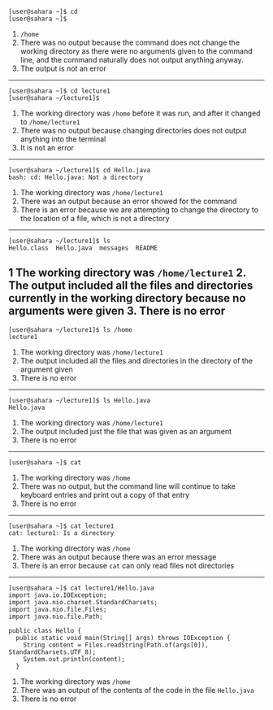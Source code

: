```
[user@sahara ~]$ cd
[user@sahara ~]$
```
1.	```/home```
2.	There was no output because the command does not change the working directory as there were no arguments given to the command line, and the command naturally does not output anything anyway.
3.	The output is not an error
---
```
[user@sahara ~]$ cd lecture1
[user@sahara ~/lecture1]$
```
1.	The working directory was ```/home``` before it was run, and after it changed to ```/home/lecture1```
2.	There was no output because changing directories does not output anything into the terminal
3.	It is not an error
---
```
[user@sahara ~/lecture1]$ cd Hello.java
bash: cd: Hello.java: Not a directory
```
1.	The working directory was ```/home/lecture1```
2.	There was an output because an error showed for the command
3.	There is an error because we are attempting to change the directory to the location of a file, which is not a directory
---
```
[user@sahara ~/lecture1]$ ls
Hello.class  Hello.java  messages  README
```
1 The working directory was ```/home/lecture1```
2. The output included all the files and directories currently in the working directory because no arguments were given
3. There is no error
---
```
[user@sahara ~/lecture1]$ ls /home
lecture1
```
1. The working directory was ```/home/lecture1```
2. The output included all the files and directories in the directory of the argument given
3. There is no error
---
```
[user@sahara ~/lecture1]$ ls Hello.java
Hello.java
```
1. The working directory was ```/home/lecture1```
2. The output included just the file that was given as an argument
3. There is no error
---
```
[user@sahara ~]$ cat

```
1. The working directory was ```/home```
2. There was no output, but the command line will continue to take keyboard entries and print out a copy of that entry
3. There is no error
---
```
[user@sahara ~]$ cat lecture1
cat: lecture1: Is a directory
```
1. The working directory was ```/home```
2. There was an output because there was an error message
3. There is an error because ```cat``` can only read files not directories
---
```
[user@sahara ~]$ cat lecture1/Hello.java
import java.io.IOException;
import java.nio.charset.StandardCharsets;
import java.nio.file.Files;
import java.nio.file.Path;

public class Hello {
  public static void main(String[] args) throws IOException {
    String content = Files.readString(Path.of(args[0]), StandardCharsets.UTF_8);    
    System.out.println(content);
  }
```
1. The working directory was ```/home```
2. There was an output of the contents of the code in the file ```Hello.java```
3. There is no error
